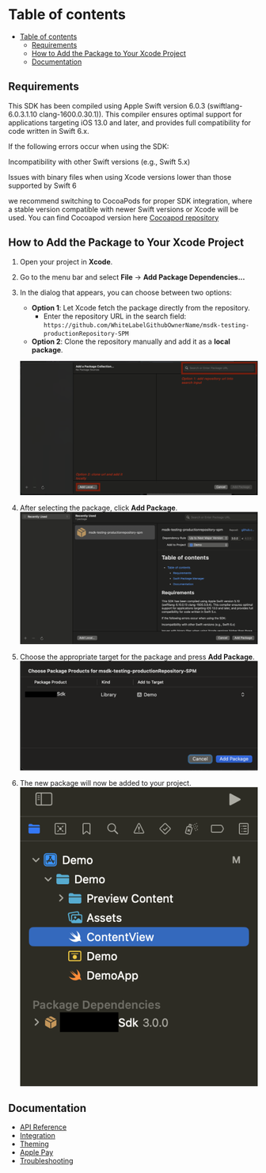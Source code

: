 # Table of contents

- [Table of contents](#table-of-contents)
  - [Requirements](#requirements)
  - [How to Add the Package to Your Xcode Project](#how-to-add-the-package-to-your-xcode-project)
  - [Documentation](#documentation)

## Requirements

This SDK has been compiled using Apple Swift version 6.0.3 (swiftlang-6.0.3.1.10 clang-1600.0.30.1)). This compiler ensures optimal support for applications targeting iOS 13.0 and later, and provides full compatibility for code written in Swift 6.x.

If the following errors occur when using the SDK:

Incompatibility with other Swift versions (e.g., Swift 5.x)

Issues with binary files when using Xcode versions lower than those supported by Swift 6

we recommend switching to CocoaPods for proper SDK integration, where a stable version compatible with newer Swift versions or Xcode will be used. You can find Cocoapod version here [Cocoapod repository](https://github.com/WhiteLabelGithubOwnerName/msdk-testing-productionRepository)

## How to Add the Package to Your Xcode Project

1. Open your project in **Xcode**.
2. Go to the menu bar and select **File** → **Add Package Dependencies...**
3. In the dialog that appears, you can choose between two options:

   - **Option 1**: Let Xcode fetch the package directly from the repository.
     - Enter the repository URL in the search field:  
       `https://github.com/WhiteLabelGithubOwnerName/msdk-testing-productionRepository-SPM`
   - **Option 2**: Clone the repository manually and add it as a **local package**.

   ![Add SPM](./imgs/ios-spm-1.png)

4. After selecting the package, click **Add Package**.  
   ![Select SPM](./imgs/ios-spm-2.png)

5. Choose the appropriate target for the package and press **Add Package**.  
   ![Target SPM](./imgs/ios-spm-3.png)

6. The new package will now be added to your project.  
   ![Target SPM](./imgs/ios-spm-4.png)

## Documentation

- [API Reference](./docs/api-reference.md)
- [Integration](./docs/integration.md)
- [Theming](./docs/theming.md)
- [Apple Pay](./docs/apple-pay.md)
- [Troubleshooting](./docs/troubleshooting.md)
